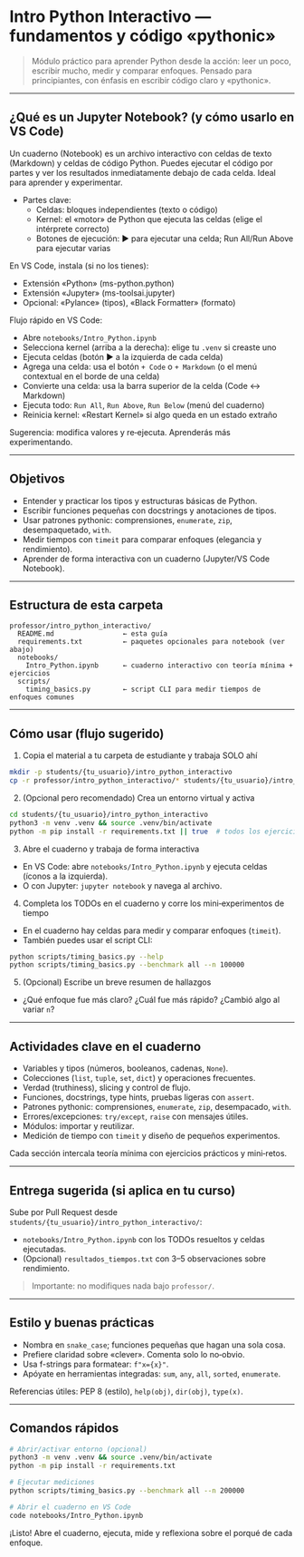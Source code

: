 # Intro Python Interactivo — fundamentos y código «pythonic»

> Módulo práctico para aprender Python desde la acción: leer un poco, escribir mucho, medir y comparar enfoques. Pensado para principiantes, con énfasis en escribir código claro y «pythonic».

---

## ¿Qué es un Jupyter Notebook? (y cómo usarlo en VS Code)

Un cuaderno (Notebook) es un archivo interactivo con celdas de texto (Markdown) y celdas de código Python. Puedes ejecutar el código por partes y ver los resultados inmediatamente debajo de cada celda. Ideal para aprender y experimentar.

- Partes clave:
  - Celdas: bloques independientes (texto o código)
  - Kernel: el «motor» de Python que ejecuta las celdas (elige el intérprete correcto)
  - Botones de ejecución: ▶ para ejecutar una celda; Run All/Run Above para ejecutar varias

En VS Code, instala (si no los tienes):
- Extensión «Python» (ms-python.python)
- Extensión «Jupyter» (ms-toolsai.jupyter)
- Opcional: «Pylance» (tipos), «Black Formatter» (formato)

Flujo rápido en VS Code:
- Abre `notebooks/Intro_Python.ipynb`
- Selecciona kernel (arriba a la derecha): elige tu `.venv` si creaste uno
- Ejecuta celdas (botón ▶ a la izquierda de cada celda)
- Agrega una celda: usa el botón `+ Code` o `+ Markdown` (o el menú contextual en el borde de una celda)
- Convierte una celda: usa la barra superior de la celda (Code ↔ Markdown)
- Ejecuta todo: `Run All`, `Run Above`, `Run Below` (menú del cuaderno)
- Reinicia kernel: «Restart Kernel» si algo queda en un estado extraño

Sugerencia: modifica valores y re‑ejecuta. Aprenderás más experimentando.

---

## Objetivos

- Entender y practicar los tipos y estructuras básicas de Python.
- Escribir funciones pequeñas con docstrings y anotaciones de tipos.
- Usar patrones pythonic: comprensiones, `enumerate`, `zip`, desempaquetado, `with`.
- Medir tiempos con `timeit` para comparar enfoques (elegancia y rendimiento).
- Aprender de forma interactiva con un cuaderno (Jupyter/VS Code Notebook).

---

## Estructura de esta carpeta

```
professor/intro_python_interactivo/
  README.md                 ← esta guía
  requirements.txt          ← paquetes opcionales para notebook (ver abajo)
  notebooks/
    Intro_Python.ipynb      ← cuaderno interactivo con teoría mínima + ejercicios
  scripts/
    timing_basics.py        ← script CLI para medir tiempos de enfoques comunes
```

---

## Cómo usar (flujo sugerido)

1) Copia el material a tu carpeta de estudiante y trabaja SOLO ahí

```bash
mkdir -p students/{tu_usuario}/intro_python_interactivo
cp -r professor/intro_python_interactivo/* students/{tu_usuario}/intro_python_interactivo/
```

2) (Opcional pero recomendado) Crea un entorno virtual y activa

```bash
cd students/{tu_usuario}/intro_python_interactivo
python3 -m venv .venv && source .venv/bin/activate
python -m pip install -r requirements.txt || true  # todos los ejercicios funcionan sin extras
```

3) Abre el cuaderno y trabaja de forma interactiva

- En VS Code: abre `notebooks/Intro_Python.ipynb` y ejecuta celdas (íconos a la izquierda).
- O con Jupyter: `jupyter notebook` y navega al archivo.

4) Completa los TODOs en el cuaderno y corre los mini‑experimentos de tiempo

- En el cuaderno hay celdas para medir y comparar enfoques (`timeit`).
- También puedes usar el script CLI:

```bash
python scripts/timing_basics.py --help
python scripts/timing_basics.py --benchmark all --n 100000
```

5) (Opcional) Escribe un breve resumen de hallazgos

- ¿Qué enfoque fue más claro? ¿Cuál fue más rápido? ¿Cambió algo al variar `n`?

---

## Actividades clave en el cuaderno

- Variables y tipos (números, booleanos, cadenas, `None`).
- Colecciones (`list`, `tuple`, `set`, `dict`) y operaciones frecuentes.
- Verdad (truthiness), slicing y control de flujo.
- Funciones, docstrings, type hints, pruebas ligeras con `assert`.
- Patrones pythonic: comprensiones, `enumerate`, `zip`, desempacado, `with`.
- Errores/excepciones: `try/except`, `raise` con mensajes útiles.
- Módulos: importar y reutilizar.
- Medición de tiempo con `timeit` y diseño de pequeños experimentos.

Cada sección intercala teoría mínima con ejercicios prácticos y mini‑retos.

---

## Entrega sugerida (si aplica en tu curso)

Sube por Pull Request desde `students/{tu_usuario}/intro_python_interactivo/`:

- `notebooks/Intro_Python.ipynb` con los TODOs resueltos y celdas ejecutadas.
- (Opcional) `resultados_tiempos.txt` con 3–5 observaciones sobre rendimiento.

> Importante: no modifiques nada bajo `professor/`.

---

## Estilo y buenas prácticas

- Nombra en `snake_case`; funciones pequeñas que hagan una sola cosa.
- Prefiere claridad sobre «clever». Comenta solo lo no‑obvio.
- Usa f-strings para formatear: `f"x={x}"`.
- Apóyate en herramientas integradas: `sum`, `any`, `all`, `sorted`, `enumerate`.

Referencias útiles: PEP 8 (estilo), `help(obj)`, `dir(obj)`, `type(x)`.

---

## Comandos rápidos

```bash
# Abrir/activar entorno (opcional)
python3 -m venv .venv && source .venv/bin/activate
python -m pip install -r requirements.txt

# Ejecutar mediciones
python scripts/timing_basics.py --benchmark all --n 200000

# Abrir el cuaderno en VS Code
code notebooks/Intro_Python.ipynb
```

¡Listo! Abre el cuaderno, ejecuta, mide y reflexiona sobre el porqué de cada enfoque.
